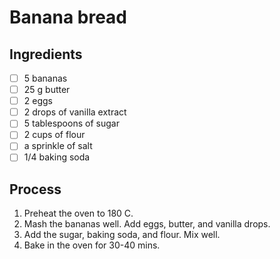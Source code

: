 # Banana bread

## Ingredients
- [ ] 5 bananas
- [ ] 25 g butter
- [ ] 2 eggs
- [ ] 2 drops of vanilla extract
- [ ] 5 tablespoons of sugar
- [ ] 2 cups of flour
- [ ] a sprinkle of salt
- [ ] 1/4 baking soda

## Process
1. Preheat the oven to 180 C.
2. Mash the bananas well. Add eggs, butter, and vanilla drops. 
3. Add the sugar, baking soda, and flour. Mix well. 
4. Bake in the oven for 30-40 mins. 